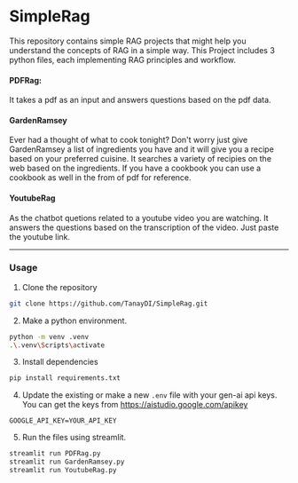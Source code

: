 # SimpleRag
This repository contains simple RAG projects that might help you understand the concepts of RAG in a simple way.
This Project includes 3 python files, each implementing RAG principles and workflow.
#### PDFRag:
It takes a pdf as an input and answers questions based on the pdf data.
#### GardenRamsey
Ever had a thought of what to cook tonight? Don't worry just give GardenRamsey a list of ingredients you have and it will give you a recipe based on your preferred cuisine. It searches a variety of recipies on the web based on the ingredients. If you have a cookbook you can use a cookbook as well in the from of pdf for reference.
#### YoutubeRag
As the chatbot quetions related to a youtube video you are watching. It answers the questions based on the transcription of the video. Just paste the youtube link.

---

### Usage
1. Clone the repository
  ```bash
  git clone https://github.com/TanayDI/SimpleRag.git
  ```
2. Make a python environment.
  ```bash
  python -m venv .venv
  .\.venv\Scripts\activate
  ```
3. Install dependencies
  ```bash
  pip install requirements.txt
  ```
4. Update the existing or make a new ``.env`` file with your gen-ai api keys. You can get the keys from https://aistudio.google.com/apikey
  ```.env
  GOOGLE_API_KEY=YOUR_API_KEY
  ```
5. Run the files using streamlit.
```bash
streamlit run PDFRag.py
streamlit run GardenRamsey.py
streamlit run YoutubeRag.py
```
